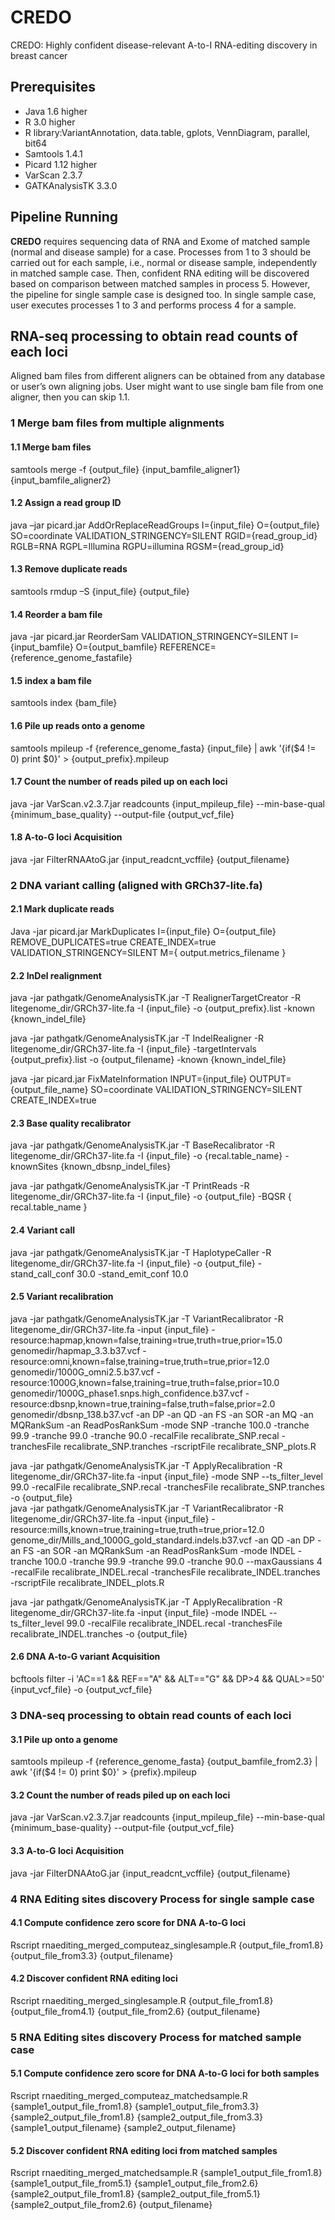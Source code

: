 # CREDO
CREDO: Highly confident disease-relevant A-to-I RNA-editing discovery in breast cancer

## Prerequisites

- Java 1.6 higher
- R 3.0 higher
- R library:VariantAnnotation, data.table, gplots, VennDiagram, parallel, bit64
- Samtools 1.4.1
- Picard 1.12 higher
- VarScan 2.3.7
- GATKAnalysisTK 3.3.0

## Pipeline Running

**CREDO** requires sequencing data of RNA and Exome of matched sample (normal and disease sample) for a case. Processes from 1 to 3 should be carried out for each sample, i.e., normal or disease sample, independently in matched sample case. Then, confident RNA editing will be discovered based on comparison between matched samples in process 5. However, the pipeline for single sample case is designed too. In single sample case, user executes processes 1 to 3 and performs process 4 for a sample.

## RNA-seq processing to obtain read counts of each loci
Aligned bam files from different aligners can be obtained from any database or user’s own aligning jobs. User might want to use single bam file from one aligner, then you can skip 1.1. 

### 1 Merge bam files from multiple alignments

#### 1.1 Merge bam files
samtools merge -f {output_file} {input_bamfile_aligner1} {input_bamfile_aligner2}

#### 1.2 Assign a read group ID
java –jar picard.jar AddOrReplaceReadGroups I={input_file} O={output_file} SO=coordinate VALIDATION_STRINGENCY=SILENT RGID={read_group_id} RGLB=RNA RGPL=Illumina RGPU=illumina  RGSM={read_group_id}

#### 1.3 Remove duplicate reads 
samtools rmdup –S {input_file} {output_file}

#### 1.4 Reorder a bam file
java -jar picard.jar ReorderSam VALIDATION_STRINGENCY=SILENT  I={input_bamfile} O={output_bamfile} REFERENCE={reference_genome_fastafile}

#### 1.5 index a bam file
samtools index {bam_file}

#### 1.6 Pile up reads onto a genome
samtools mpileup -f {reference_genome_fasta} {input_file} | awk '{if($4 != 0) print $0}'  > {output_prefix}.mpileup

#### 1.7 Count the number of reads piled up on each loci
java -jar VarScan.v2.3.7.jar readcounts {input_mpileup_file} --min-base-qual {minimum_base_quality}  --output-file  {output_vcf_file}

#### 1.8 A-to-G loci Acquisition
java -jar FilterRNAAtoG.jar {input_readcnt_vcffile}  {output_filename}

### 2 DNA variant calling (aligned with GRCh37-lite.fa)

#### 2.1 Mark duplicate reads
Java -jar picard.jar MarkDuplicates I={input_file} O={output_file} REMOVE_DUPLICATES=true CREATE_INDEX=true VALIDATION_STRINGENCY=SILENT M={ output.metrics_filename }

#### 2.2 InDel realignment
java -jar pathgatk/GenomeAnalysisTK.jar -T RealignerTargetCreator -R litegenome_dir/GRCh37-lite.fa -I {input_file} -o {output_prefix}.list -known {known_indel_file} 

java -jar pathgatk/GenomeAnalysisTK.jar -T IndelRealigner -R litegenome_dir/GRCh37-lite.fa -I {input_file} -targetIntervals {output_prefix}.list -o {output_filename} -known {known_indel_file}

java -jar picard.jar FixMateInformation INPUT={input_file} OUTPUT={output_file_name} SO=coordinate VALIDATION_STRINGENCY=SILENT CREATE_INDEX=true

#### 2.3 Base quality recalibrator
java -jar pathgatk/GenomeAnalysisTK.jar -T BaseRecalibrator -R litegenome_dir/GRCh37-lite.fa -I {input_file} -o {recal.table_name} -knownSites {known_dbsnp_indel_files} 

java -jar pathgatk/GenomeAnalysisTK.jar -T PrintReads -R litegenome_dir/GRCh37-lite.fa -I {input_file} -o {output_file} -BQSR { recal.table_name }

#### 2.4 Variant call
java -jar pathgatk/GenomeAnalysisTK.jar -T HaplotypeCaller -R litegenome_dir/GRCh37-lite.fa -I {input_file} -o {output_file}  -stand_call_conf 30.0 -stand_emit_conf 10.0

#### 2.5 Variant recalibration
java -jar pathgatk/GenomeAnalysisTK.jar -T VariantRecalibrator -R litegenome_dir/GRCh37-lite.fa -input {input_file} -resource:hapmap,known=false,training=true,truth=true,prior=15.0 genomedir/hapmap_3.3.b37.vcf  -resource:omni,known=false,training=true,truth=true,prior=12.0 genomedir/1000G_omni2.5.b37.vcf -resource:1000G,known=false,training=true,truth=false,prior=10.0 genomedir/1000G_phase1.snps.high_confidence.b37.vcf  -resource:dbsnp,known=true,training=false,truth=false,prior=2.0 genomedir/dbsnp_138.b37.vcf  -an DP -an QD -an FS -an SOR -an MQ -an MQRankSum -an ReadPosRankSum -mode SNP -tranche 100.0 -tranche 99.9 -tranche 99.0 -tranche 90.0 -recalFile recalibrate_SNP.recal -tranchesFile recalibrate_SNP.tranches -rscriptFile recalibrate_SNP_plots.R                

java -jar pathgatk/GenomeAnalysisTK.jar -T ApplyRecalibration -R  litegenome_dir/GRCh37-lite.fa -input {input_file} -mode SNP --ts_filter_level 99.0 -recalFile recalibrate_SNP.recal -tranchesFile recalibrate_SNP.tranches -o {output_file}                
java -jar pathgatk/GenomeAnalysisTK.jar -T VariantRecalibrator -R litegenome_dir/GRCh37-lite.fa -input {input_file} -resource:mills,known=true,training=true,truth=true,prior=12.0 genome_dir/Mills_and_1000G_gold_standard.indels.b37.vcf -an QD -an DP -an FS -an SOR -an MQRankSum -an ReadPosRankSum  -mode INDEL -tranche 100.0 -tranche 99.9 -tranche 99.0 -tranche 90.0 --maxGaussians 4 -recalFile recalibrate_INDEL.recal -tranchesFile recalibrate_INDEL.tranches -rscriptFile recalibrate_INDEL_plots.R                

java -jar pathgatk/GenomeAnalysisTK.jar -T ApplyRecalibration -R litegenome_dir/GRCh37-lite.fa -input {input_file} -mode INDEL --ts_filter_level 99.0 -recalFile recalibrate_INDEL.recal -tranchesFile recalibrate_INDEL.tranches -o {output_file}

#### 2.6 DNA A-to-G variant Acquisition

bcftools filter -i 'AC==1 && REF=="A" && ALT=="G" && DP>4 && QUAL>=50' {input_vcf_file} -o {output_vcf_file}

### 3 DNA-seq processing to obtain read counts of each loci

#### 3.1 Pile up onto a genome
samtools mpileup -f {reference_genome_fasta} {output_bamfile_from2.3} | awk '{if($4 != 0) print $0}'  > {prefix}.mpileup

#### 3.2 Count the number of reads piled up on each loci
java -jar VarScan.v2.3.7.jar readcounts {input_mpileup_file} --min-base-qual {minimum_base-quality}  --output-file  {output_vcf_file}

#### 3.3 A-to-G loci Acquisition
java -jar FilterDNAAtoG.jar {input_readcnt_vcffile}  {output_filename}

### 4 RNA Editing sites discovery Process for single sample case

#### 4.1 Compute confidence zero score for DNA A-to-G loci
Rscript rnaediting_merged_computeaz_singlesample.R {output_file_from1.8} {output_file_from3.3} {output_filename}

#### 4.2 Discover confident RNA editing loci
Rscript rnaediting_merged_singlesample.R {output_file_from1.8} {output_file_from4.1} {output_file_from2.6} {output_filename}

### 5 RNA Editing sites discovery Process for matched sample case

#### 5.1 Compute confidence zero score for DNA A-to-G loci for both samples
Rscript rnaediting_merged_computeaz_matchedsample.R {sample1_output_file_from1.8} {sample1_output_file_from3.3} {sample2_output_file_from1.8} {sample2_output_file_from3.3} {sample1_output_filename} {sample2_output_filename}

#### 5.2 Discover confident RNA editing loci from matched samples
Rscript rnaediting_merged_matchedsample.R {sample1_output_file_from1.8} {sample1_output_file_from5.1} {sample1_output_file_from2.6} {sample2_output_file_from1.8} {sample2_output_file_from5.1} {sample2_output_file_from2.6}   {output_filename}
